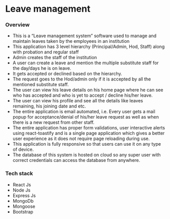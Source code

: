 <h1>Leave management</h1>
<h3>Overview</h3>
<ul>
<li>This is a “Leave management system” software used to manage and maintain leaves
taken by the employees in an institution</li>
<li>This application has 3 level hierarchy (Principal/Admin, Hod, Staff) along with
probation and regular staff</li>
<li>Admin creates the staff of the institution</li>
<li>A user can create a leave and mention the multiple substitute staff for the day/days he is
on leave.
</li>
<li>It gets accepted or declined based on the hierarchy.</li>
<li>The request goes to the Hod/admin only if it is accepted by all the mentioned substitute
staff.</li>
<li>The user can view his leave details on his home page where he can see who has accepted
and who is yet to accept / decline his/her leave.</li>
<li>The user can view his profile and see all the details like leaves remaining, his joining
date and etc.</li>
<li>The entire application is email automated, i.e. Every user gets a mail popup for
acceptance/denial of his/her leave request as well as when there is a new request from
other staff. </li>
<li>The entire application has proper form validations, user interactive alerts using react-toastify and is a single page application which gives a better user experience as it does
not require page reloading during use.</li>
<li>This application is fully responsive so that users can use it on any type of device.</li>
<li>The database of this system is hosted on cloud so any super user with correct credentials
can access the database from anywhere.</li>
</ul>
<h3>Tech stack</h3>
<ul>
<li>React Js</li>
<li>Node Js</li>
<li>Express Js</li>
<li>MongoDb</li>
<li>Mongoose</li>
<li>Bootstrap</li>
</ul>